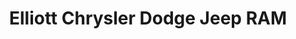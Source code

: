 ---
title: "Elliott Chrysler Dodge Jeep RAM"
url: /mount-pleasant/elliott-chrysler-dodge-jeep-ram/
shop: car
---